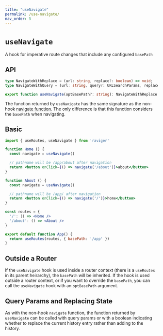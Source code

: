 ```yaml
---
title: "useNavigate"
permalink: /use-navigate/
nav_order: 5
---
```


# `useNavigate`

A hook for imperative route changes that include any configured `basePath`

## API

```typescript
type NavigateWithReplace = (url: string, replace?: boolean) => void;
type NavigateWithQuery = (url: string, query?: URLSearchParams, replace?: boolean) => void;

export function useNavigate(optBasePath?: string): NavigateWithReplace & NavigateWithQuery;
```

The function returned by `useNavigate` has the same signature as the non-hook [navigate function](/api/navigate).  The only difference is that this function considers the `basePath` when navigating.

## Basic

```jsx
import { useRoutes, useNavigate } from 'raviger'

function Home () {
  const navigate = useNavigate()

  // pathname will be /app/about after navigation
  return <button onClick={() => navigate('/about')}>about</button>
}

function About () {
  const navigate = useNavigate()

  // pathname will be /app/ after navigation
  return <button onClick={() => navigate('/')}>home</button>
}

const routes = {
  '/': () => <Home />
  '/about': () => <About />
}

export default function App() {
  return useRoutes(routes, { basePath: '/app' })
}
```

## Outside a Router

If the `useNavigate` hook is used inside a router context (there is a `useRoutes` in its parent heirarchy), the `basePath` will be inherited.  If the hook is used outside a router context, or if you want to override the `basePath`, you can call the `useNavigate` hook with an `optBasePath` argument.

## Query Params and Replacing State

As with the non-hook `navigate` function, the function returned by `useNavigate` can be called with query params or with a boolean indicating whether to replace the current history entry rather than adding to the history.
